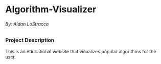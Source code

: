 # Algorithm-Visualizer

###### By: Aidan LoStracco

### Project Description

This is an educational website that visualizes popular algorithms for the user. 
